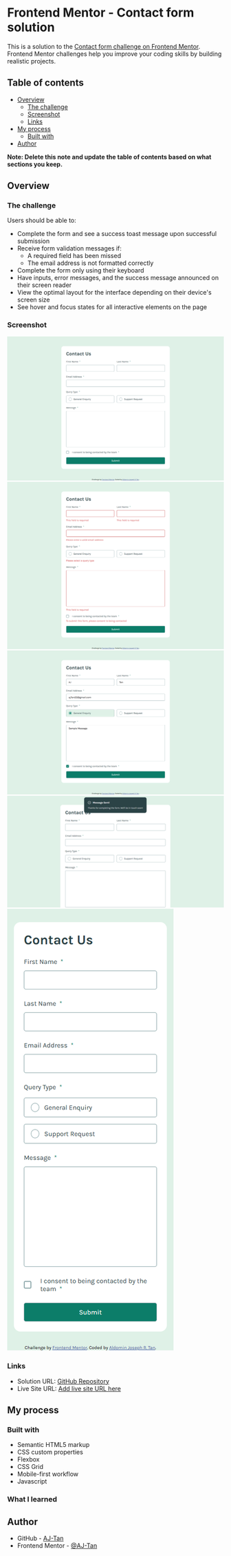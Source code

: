 # Frontend Mentor - Contact form solution

This is a solution to the [Contact form challenge on Frontend Mentor](https://www.frontendmentor.io/challenges/contact-form--G-hYlqKJj). Frontend Mentor challenges help you improve your coding skills by building realistic projects.

## Table of contents

-  [Overview](#overview)
   -  [The challenge](#the-challenge)
   -  [Screenshot](#screenshot)
   -  [Links](#links)
-  [My process](#my-process)
   -  [Built with](#built-with)
-  [Author](#author)

**Note: Delete this note and update the table of contents based on what sections you keep.**

## Overview

### The challenge

Users should be able to:

-  Complete the form and see a success toast message upon successful submission
-  Receive form validation messages if:
   -  A required field has been missed
   -  The email address is not formatted correctly
-  Complete the form only using their keyboard
-  Have inputs, error messages, and the success message announced on their screen reader
-  View the optimal layout for the interface depending on their device's screen size
-  See hover and focus states for all interactive elements on the page

### Screenshot

![desktop](<screenshot/contact us - desktop.png>)
![desktop - invalid](<screenshot/contact us - desktop - invalid.png>)
![desktop - input](<screenshot/contact us - desktop - input.png>)
![desktop - success](<screenshot/contact us - desktop - success.png>)
![desktop - mobile](<screenshot/contact us - mobile.png>)

### Links

-  Solution URL: [GitHub Repository](https://github.com/AJ-Tan/14.-Frontend-Mentor---Contact-Form-HTML-SASS-JS-)
-  Live Site URL: [Add live site URL here](https://your-live-site-url.com)

## My process

### Built with

-  Semantic HTML5 markup
-  CSS custom properties
-  Flexbox
-  CSS Grid
-  Mobile-first workflow
-  Javascript

### What I learned

## Author

-  GitHub - [AJ-Tan](https://github.com/AJ-Tan)
-  Frontend Mentor - [@AJ-Tan](https://www.frontendmentor.io/profile/AJ-Tan)
